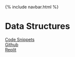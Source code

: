 {% include navbar.html %}

# Data Structures

[Code Snippets]()
<br/>
[Github](https://github.com/MaBoinjd/Tri-3-Erik-Peterson/)
<br/>
[Replit](https://replit.com/@MaBoinjd/Tri-3-Erik-Peterson#README.md)
